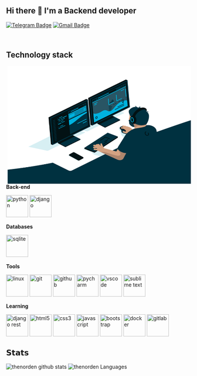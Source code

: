 ## Hi there 👋 I'm a Backend developer
<a href="https://t.me/NordenP" title="Contact on Telegram" rel="nofollow"><img src="https://camo.githubusercontent.com/ec0e422d080e95122131de03b302b1b1e03177eb94f0ff87fb578f0238f5c45c/68747470733a2f2f696d672e736869656c64732e696f2f62616467652f2d40646166746465792d3030383843433f7374796c653d666c6174266c6f676f3d54656c656772616d266c6f676f436f6c6f723d7768697465" alt="Telegram Badge" data-canonical-src="https://img.shields.io/badge/-@NordenP-0088CC?style=flat&amp;logo=Telegram&amp;logoColor=white" style="max-width: 100%;"></a>
[![Gmail Badge](https://img.shields.io/badge/thenordendev@gmail.com-c14438?style=flat-square&logo=Gmail&logoColor=white&link=mailto:thenordendev@gmail.com)](thenordendev@gmail.com)

</br>

## Technology stack

<img align="right" alt="GIF" src="https://github.com/DJWOMS/DJWOMS/blob/main/code.gif?raw=true" width="500" height="320" />

**Back-end**

<p align="left">
      <img src="https://www.vectorlogo.zone/logos/python/python-icon.svg" title="python" width="60" height="60"/> 
      <img src="https://www.vectorlogo.zone/logos/djangoproject/djangoproject-icon.svg" title="django" width="60" height="60"/>
</p>

**Databases**

<p align="left">
      <img src="https://www.vectorlogo.zone/logos/sqlite/sqlite-icon.svg" title="sqlite" width="60" height="60"/> 
</p>

**Tools**

<p align="left">
      <img src="https://www.vectorlogo.zone/logos/linux/linux-icon.svg" title="linux" width="60" height="60"/>
      <img src="https://www.vectorlogo.zone/logos/git-scm/git-scm-icon.svg" title="git" width="60" height="60"/>
      <img src="https://www.vectorlogo.zone/logos/github/github-icon.svg" title="github" width="60" height="60"/>
      <img src="https://raw.githubusercontent.com/get-icon/geticon/master/icons/pycharm.svg" title="pycharm" width="60" height="60"/>
      <img src="https://raw.githubusercontent.com/get-icon/geticon/master/icons/visual-studio-code.svg" title="vscode" width="60" height="60"/> 
      <img src="https://raw.githubusercontent.com/get-icon/geticon/master/icons/sublime-text-blackbg.svg" title="sublime text" width="60" height="60"/> 
</p>

**Learning**

<p align="left">
      <img src="https://s3.amazonaws.com/media-p.slid.es/uploads/708405/images/4005243/django_rest_500x500.png" title="django rest" width="60" height="60"/>
      <img src="https://www.vectorlogo.zone/logos/w3_html5/w3_html5-icon.svg" title="html5" width="60" height="60"/>
      <img src="https://www.vectorlogo.zone/logos/w3_css/w3_css-icon.svg" title="css3" width="60" height="60"/>
      <img src="https://raw.githubusercontent.com/detain/svg-logos/master/svg/javascript.svg" title="javascript" width="60" height="60"/>
      <img src="https://www.vectorlogo.zone/logos/getbootstrap/getbootstrap-icon.svg" title="bootstrap" width="60" height="60"/> 
      <img src="https://www.vectorlogo.zone/logos/docker/docker-icon.svg" title="docker" width="60" height="60"/> 
      <img src="https://www.vectorlogo.zone/logos/gitlab/gitlab-icon.svg" title="gitlab" width="60" height="60"/> 
</p>

## 𝗦𝘁𝗮𝘁𝘀

![thenorden github stats](https://github-readme-stats.vercel.app/api?username=thenorden&show_icons=true&theme=dracula&include_all_commits=true&count_private=true)
![thenorden Languages](https://github-readme-stats.vercel.app/api/top-langs/?username=thenorden&layout=compact&count_private=true&theme=gruvbox)
